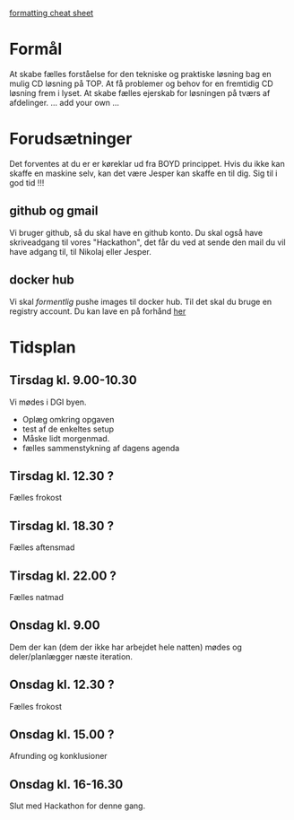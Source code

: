   [formatting cheat sheet](https://guides.github.com/features/mastering-markdown/)

# Formål
At skabe fælles forståelse for den tekniske og praktiske løsning bag en mulig CD løsning på TOP.
At få problemer og behov for en fremtidig CD løsning frem i lyset.
At skabe fælles ejerskab for løsningen på tværs af afdelinger.
... add your own ...

  
# Forudsætninger
Det forventes at du er er køreklar ud fra BOYD princippet. Hvis du ikke kan skaffe en maskine selv,
kan det være Jesper kan skaffe en til dig. Sig til i god tid !!!

## github og gmail
Vi bruger github, så du skal have en github konto. Du skal også have skriveadgang til 
vores "Hackathon", det får du ved at sende den mail du vil have adgang til, til Nikolaj eller Jesper.

## docker hub
Vi skal _formentlig_ pushe images til docker hub. Til det skal du bruge en 
registry account. Du kan lave en på forhånd [her](https://registry.hub.docker.com/)


# Tidsplan

## Tirsdag kl. 9.00-10.30
Vi mødes i DGI byen. 
* Oplæg omkring opgaven
* test af de enkeltes setup
* Måske lidt morgenmad.
* fælles sammenstykning af dagens agenda

## Tirsdag kl. 12.30 ?
Fælles frokost

## Tirsdag kl. 18.30 ?
Fælles aftensmad

## Tirsdag kl. 22.00 ?
Fælles natmad


## Onsdag kl. 9.00
Dem der kan (dem der ikke har arbejdet hele natten) mødes og deler/planlægger næste iteration.

##  Onsdag kl. 12.30 ?
Fælles frokost

## Onsdag kl. 15.00 ?
Afrunding og konklusioner

## Onsdag kl. 16-16.30
Slut med Hackathon for denne gang.


